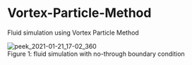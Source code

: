 # Vortex-Particle-Method
Fluid simulation using Vortex Particle Method 

![peek_2021-01-21_17-02_360](https://user-images.githubusercontent.com/29534328/105546766-c9e0c700-5ccb-11eb-8d7a-de7da981d884.gif)
\
Figure 1: fluid simulation with no-through boundary condition

